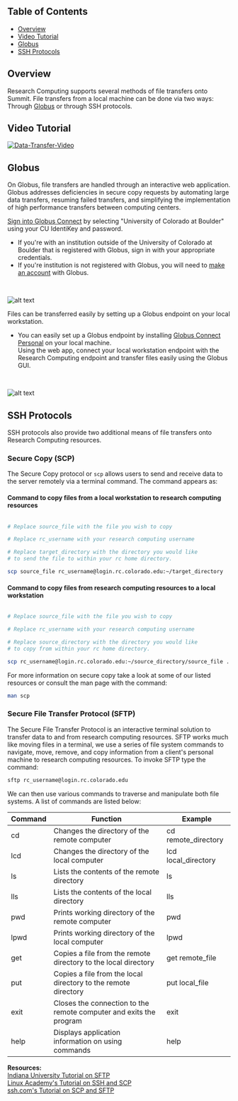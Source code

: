 ## Table of Contents
- [Overview](#overview)
- [Video Tutorial](#video-tutorial)
- [Globus](#globus)
- [SSH Protocols](#ssh-protocols)

## Overview

Research Computing supports several methods of file transfers onto Summit. File transfers from a local machine can be done via two ways: Through [Globus](https://www.globus.org/) or through SSH protocols.  

## Video Tutorial
[![Data-Transfer-Video](https://raw.githubusercontent.com/ResearchComputing/Research-Computing-User-Tutorials/master/File-Transfers/file-transf-vid.jpg)](https://www.youtube.com/watch?v=BGgOVBh6rQY)

## Globus

On Globus, file transfers are handled through an interactive web application. Globus addresses deficiencies in secure copy requests by automating large data transfers, resuming failed transfers, and simplifying the implementation of high performance transfers between computing centers.  

[Sign into Globus Connect](https://www.globus.org/app/login) by selecting "University of Colorado at Boulder" using your CU IdentiKey and password.  
* If you're with an institution outside of the University of Colorado at Boulder that is registered with Globus, sign in with your appropriate credentials.
* If you're institution is not registered with Globus, you will need to [make an account](https://www.globusid.org/create) with Globus.

<br>

![alt text](https://raw.githubusercontent.com/ResearchComputing/Research-Computing-User-Tutorials/master/File-Transfers/globus-image-1.png)

Files can be transferred easily by setting up a Globus endpoint on your local workstation.
* You can easily set up a Globus endpoint by installing [Globus Connect Personal](https://www.globus.org/globus-connect-personal) on your local machine.  
Using the web app, connect your local workstation endpoint with the Research Computing endpoint and transfer files easily using the Globus GUI.  

<br>

![alt text](https://raw.githubusercontent.com/ResearchComputing/Research-Computing-User-Tutorials/master/File-Transfers/globus-image-2.png)

## SSH Protocols

SSH protocols also provide two additional means of file transfers onto Research Computing resources.

### Secure Copy (SCP)

The Secure Copy protocol or `scp` allows users to send and receive data to the server remotely via a terminal command. The command appears as:

#### Command to copy files from a local workstation to research computing resources
```bash

# Replace source_file with the file you wish to copy

# Replace rc_username with your research computing username

# Replace target_directory with the directory you would like 
# to send the file to within your rc home directory.  

scp source_file rc_username@login.rc.colorado.edu:~/target_directory
```

#### Command to copy files from research computing resources to a local workstation

```bash

# Replace source_file with the file you wish to copy

# Replace rc_username with your research computing username

# Replace source_directory with the directory you would like
# to copy from within your rc home directory.  

scp rc_username@login.rc.colorado.edu:~/source_directory/source_file .
```
For more information on secure copy take a look at some of our listed resources or consult the man page with the command:
```bash
man scp
```

### Secure File Transfer Protocol (SFTP)

The Secure File Transfer Protocol is an interactive terminal solution to transfer data to and from research computing resources. SFTP works much like moving files in a terminal, we use a series of file system commands to navigate, move, remove, and copy information from a client's personal machine to research computing resources. To invoke SFTP type the command:
```bash
sftp rc_username@login.rc.colorado.edu
```

We can then use various commands to traverse and manipulate both file systems. A list of commands are listed below:

Command | Function | Example
--------|----------|----------
cd | Changes the directory of the remote computer | cd remote_directory
lcd | Changes the directory of the local computer | lcd local_directory
ls | Lists the contents of the remote directory | ls
lls | Lists the contents of the local directory | lls
pwd | Prints working directory of the remote computer | pwd
lpwd | Prints working directory of the local computer | lpwd
get | Copies a file from the remote directory to the local directory | get remote_file
put | Copies a file from the local directory to the remote directory | put local_file
exit | Closes the connection to the remote computer and exits the program | exit
help | Displays application information on using commands | help

**Resources:**  
[Indiana University Tutorial on SFTP](https://kb.iu.edu/d/akqg)  
[Linux Academy's Tutorial on SSH and SCP](https://linuxacademy.com/blog/linux/ssh-and-scp-howto-tips-tricks/)  
[ssh.com's Tutorial on SCP and SFTP](https://www.ssh.com/ssh/sftp/)  